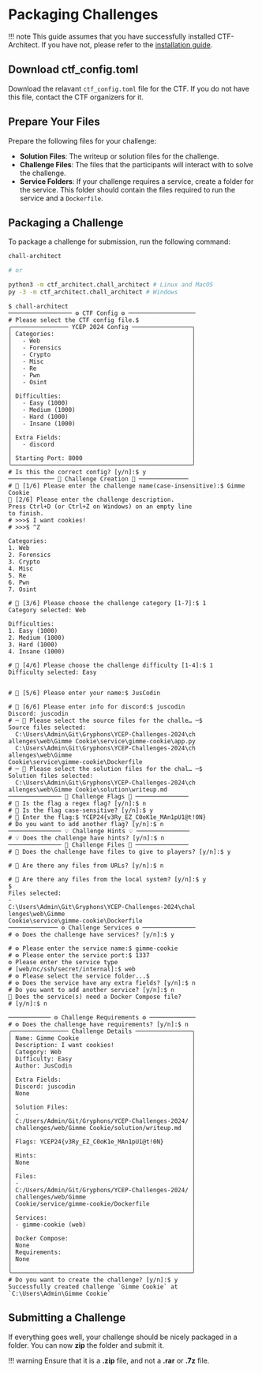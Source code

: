 # Packaging Challenges

!!! note
    This guide assumes that you have successfully installed CTF-Architect. If you have not, please refer to the [installation guide](./installation.md).

## Download ctf_config.toml
Download the relavant `ctf_config.toml` file for the CTF. If you do not have this file, contact the CTF organizers for it.

## Prepare Your Files
Prepare the following files for your challenge:

- **Solution Files**: The writeup or solution files for the challenge.
- **Challenge Files**: The files that the participants will interact with to solve the challenge.
- **Service Folders**: If your challenge requires a service, create a folder for the service. This folder should contain the files required to run the service and a `Dockerfile`.

## Packaging a Challenge
To package a challenge for submission, run the following command:

```bash
chall-architect

# or

python3 -m ctf_architect.chall_architect # Linux and MacOS
py -3 -m ctf_architect.chall_architect # Windows
```

<div class="termy">

```console
$ chall-architect
────────────────── ⚙ CTF Config ⚙ ───────────────────
# Please select the CTF config file.$                                     
╭──────────────── YCEP 2024 Config ─────────────────╮
│ Categories:                                       │
│   - Web                                           │
│   - Forensics                                     │
│   - Crypto                                        │
│   - Misc                                          │
│   - Re                                            │
│   - Pwn                                           │
│   - Osint                                         │
│                                                   │
│ Difficulties:                                     │
│   - Easy (1000)                                   │
│   - Medium (1000)                                 │
│   - Hard (1000)                                   │
│   - Insane (1000)                                 │
│                                                   │
│ Extra Fields:                                     │
│   - discord                                       │
│                                                   │
│ Starting Port: 8000                               │
╰───────────────────────────────────────────────────╯
# Is this the correct config? [y/n]:$ y
───────────── 🚀 Challenge Creation 🚀 ──────────────
# 🚀 [1/6] Please enter the challenge name(case-insensitive):$ Gimme Cookie
🚀 [2/6] Please enter the challenge description.
Press Ctrl+D (or Ctrl+Z on Windows) on an empty line
to finish.
# >>>$ I want cookies!
# >>>$ ^Z

Categories:
1. Web
2. Forensics
3. Crypto
4. Misc
5. Re
6. Pwn
7. Osint

# 🚀 [3/6] Please choose the challenge category [1-7]:$ 1
Category selected: Web

Difficulties:
1. Easy (1000)
2. Medium (1000)
3. Hard (1000)
4. Insane (1000)

# 🚀 [4/6] Please choose the challenge difficulty [1-4]:$ 1
Difficulty selected: Easy


# 🚀 [5/6] Please enter your name:$ JusCodin

# 🚀 [6/6] Please enter info for discord:$ juscodin
Discord: juscodin
# ─ 📁 Please select the source files for the challe… ─$                                     
Source files selected:
  C:\Users\Admin\Git\Gryphons\YCEP-Challenges-2024\ch
allenges\web\Gimme Cookie\service\gimme-cookie\app.py
  C:\Users\Admin\Git\Gryphons\YCEP-Challenges-2024\ch
allenges\web\Gimme
Cookie\service\gimme-cookie\Dockerfile
# ─ 📁 Please select the solution files for the chal… ─$                                     
Solution files selected:
  C:\Users\Admin\Git\Gryphons\YCEP-Challenges-2024\ch
allenges\web\Gimme Cookie\solution\writeup.md
─────────────── 🚩 Challenge Flags 🚩 ───────────────
# 🚩 Is the flag a regex flag? [y/n]:$ n
# 🚩 Is the flag case-sensitive? [y/n]:$ y
# 🚩 Enter the flag:$ YCEP24{v3Ry_EZ_C0oK1e_MAn1pU1@t!0N}
# Do you want to add another flag? [y/n]:$ n
─────────────── 💡 Challenge Hints 💡 ───────────────
# 💡 Does the challenge have hints? [y/n]:$ n
─────────────── 📁 Challenge Files 📁 ───────────────
# 📁 Does the challenge have files to give to players? [y/n]:$ y

# 📁 Are there any files from URLs? [y/n]:$ n

# 📁 Are there any files from the local system? [y/n]:$ y
$                                     
Files selected:
-
C:\Users\Admin\Git\Gryphons\YCEP-Challenges-2024\chal
lenges\web\Gimme
Cookie\service\gimme-cookie\Dockerfile
────────────── ⚙ Challenge Services ⚙ ───────────────
# ⚙ Does the challenge have services? [y/n]:$ y

# ⚙ Please enter the service name:$ gimme-cookie
# ⚙ Please enter the service port:$ 1337
⚙ Please enter the service type
# [web/nc/ssh/secret/internal]:$ web
# ⚙ Please select the service folder...$                                     
# ⚙ Does the service have any extra fields? [y/n]:$ n
# Do you want to add another service? [y/n]:$ n
🚀 Does the service(s) need a Docker Compose file?
# [y/n]:$ n

──────────── ⚙ Challenge Requirements ⚙ ─────────────
# ⚙ Does the challenge have requirements? [y/n]:$ n
╭──────────────── Challenge Details ────────────────╮
│ Name: Gimme Cookie                                │
│ Description: I want cookies!                      │
│ Category: Web                                     │
│ Difficulty: Easy                                  │
│ Author: JusCodin                                  │
│                                                   │
│ Extra Fields:                                     │
│ Discord: juscodin                                 │
│ None                                              │
│                                                   │
│ Solution Files:                                   │
│ -                                                 │
│ C:/Users/Admin/Git/Gryphons/YCEP-Challenges-2024/ │
│ challenges/web/Gimme Cookie/solution/writeup.md   │
│                                                   │
│ Flags: YCEP24{v3Ry_EZ_C0oK1e_MAn1pU1@t!0N}        │
│                                                   │
│ Hints:                                            │
│ None                                              │
│                                                   │
│ Files:                                            │
│ -                                                 │
│ C:/Users/Admin/Git/Gryphons/YCEP-Challenges-2024/ │
│ challenges/web/Gimme                              │
│ Cookie/service/gimme-cookie/Dockerfile            │
│                                                   │
│ Services:                                         │
│ - gimme-cookie (web)                              │
│                                                   │
│ Docker Compose:                                   │
│ None                                              │
│ Requirements:                                     │
│ None                                              │
│                                                   │
╰───────────────────────────────────────────────────╯
# Do you want to create the challenge? [y/n]:$ y
Successfully created challenge `Gimme Cookie` at
`C:\Users\Admin\Gimme Cookie`
```

</div>

## Submitting a Challenge
If everything goes well, your challenge should be nicely packaged in a folder. You can now **zip** the folder and submit it. 

!!! warning
    Ensure that it is a **.zip** file, and not a **.rar** or **.7z** file.